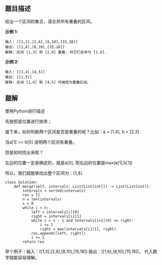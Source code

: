 ## 题目描述

给出一个区间的集合，请合并所有重叠的区间。

**示例 1:**
```
输入: [[1,3],[2,6],[8,10],[15,18]]
输出: [[1,6],[8,10],[15,18]]
解释: 区间 [1,3] 和 [2,6] 重叠, 将它们合并为 [1,6].
```

**示例 2:**
```
输入: [[1,4],[4,5]]
输出: [[1,5]]
解释: 区间 [1,4] 和 [4,5] 可被视为重叠区间。
```

## 题解

使用Python进行描述

先按照首位置进行排序；

接下来，如何判断两个区间是否是重叠的呢？比如：a = [1,4], b = [2,3]

当a[1] >= b[0] 说明两个区间有重叠。

但是如何找出来呢？

左边的位置一定是确定的，就是a[0], 而右边的位置是max(a[1],b[1])

所以，我们就能够找出整个区间为：[1,4].

```
class Solution:
    def merge(self, intervals: List[List[int]]) -> List[List[int]]:
        intervals = sorted(intervals)
        res = []
        n = len(intervals)
        i = 0
        while i < n:
            left = intervals[i][0]
            right = intervals[i][1]
            while i < n - 1 and intervals[i+1][0] <= right:
                i += 1
                right = max(intervals[i][1], right)
            res.append([left, right])
            i += 1
        return res
```
举个例子：输入：[[1,3],[2,6],[8,10],[15,18]]  输出：[[1,6],[8,10],[15,18]]， 代入数字就能容易理解。
